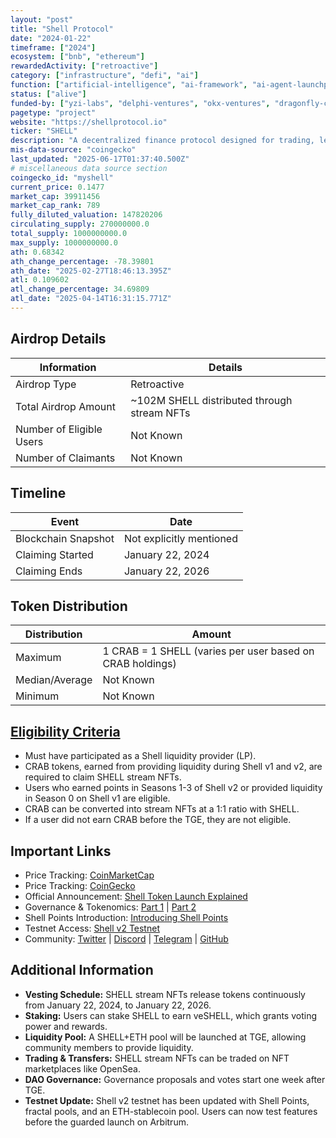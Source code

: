 ```yaml
---
layout: "post"
title: "Shell Protocol"
date: "2024-01-22"
timeframe: ["2024"]
ecosystem: ["bnb", "ethereum"]
rewardedActivity: ["retroactive"]
category: ["infrastructure", "defi", "ai"]
function: ["artificial-intelligence", "ai-framework", "ai-agent-launchpad"]
status: ["alive"]
funded-by: ["yzi-labs", "delphi-ventures", "okx-ventures", "dragonfly-capital"]
pagetype: "project"
website: "https://shellprotocol.io"
ticker: "SHELL"
description: "A decentralized finance protocol designed for trading, lending, and NFT sales, with governance through the Shell DAO."
mis-data-source: "coingecko"
last_updated: "2025-06-17T01:37:40.500Z"
# miscellaneous data source section
coingecko_id: "myshell"
current_price: 0.1477
market_cap: 39911456
market_cap_rank: 789
fully_diluted_valuation: 147820206
circulating_supply: 270000000.0
total_supply: 1000000000.0
max_supply: 1000000000.0
ath: 0.68342
ath_change_percentage: -78.39801
ath_date: "2025-02-27T18:46:13.395Z"
atl: 0.109602
atl_change_percentage: 34.69809
atl_date: "2025-04-14T16:31:15.771Z"
---
```


## Airdrop Details

| Information              | Details                                     |
| ------------------------ | ------------------------------------------- |
| Airdrop Type             | Retroactive                                 |
| Total Airdrop Amount     | ~102M SHELL distributed through stream NFTs |
| Number of Eligible Users | Not Known                                   |
| Number of Claimants      | Not Known                                   |

## Timeline

| Event               | Date                     |
| ------------------- | ------------------------ |
| Blockchain Snapshot | Not explicitly mentioned |
| Claiming Started    | January 22, 2024         |
| Claiming Ends       | January 22, 2026         |

## Token Distribution

| Distribution   | Amount                                                    |
| -------------- | --------------------------------------------------------- |
| Maximum        | 1 CRAB = 1 SHELL (varies per user based on CRAB holdings) |
| Median/Average | Not Known                                                 |
| Minimum        | Not Known                                                 |

## [Eligibility Criteria](https://shellprotocol.io/posts/shell-token-launch-explained/)

- Must have participated as a Shell liquidity provider (LP).
- CRAB tokens, earned from providing liquidity during Shell v1 and v2, are required to claim SHELL stream NFTs.
- Users who earned points in Seasons 1-3 of Shell v2 or provided liquidity in Season 0 on Shell v1 are eligible.
- CRAB can be converted into stream NFTs at a 1:1 ratio with SHELL.
- If a user did not earn CRAB before the TGE, they are not eligible.

## Important Links

- Price Tracking: [CoinMarketCap](https://coinmarketcap.com/currencies/shell)
- Price Tracking: [CoinGecko](https://www.coingecko.com/en/coins/shell)
- Official Announcement: [Shell Token Launch Explained](https://shellprotocol.io/posts/shell-token-launch-explained/)
- Governance & Tokenomics: [Part 1](https://shellprotocol.io/posts/shell-governance-and-tokenomics-part-1/) | [Part 2](https://shellprotocol.io/posts/shell-governance-and-tokenomics-part-2/)
- Shell Points Introduction: [Introducing Shell Points](https://shellprotocol.io/posts/introducing-shell-points/)
- Testnet Access: [Shell v2 Testnet](http://alpha-testnet.shellprotocol.io/)
- Community: [Twitter](https://twitter.com/ShellProtocol) | [Discord](https://discord.com/invite/shell-protocol) | [Telegram](https://t.me/shellprotocol) | [GitHub](https://github.com/shell-protocol)

## Additional Information

- **Vesting Schedule:** SHELL stream NFTs release tokens continuously from January 22, 2024, to January 22, 2026.
- **Staking:** Users can stake SHELL to earn veSHELL, which grants voting power and rewards.
- **Liquidity Pool:** A SHELL+ETH pool will be launched at TGE, allowing community members to provide liquidity.
- **Trading & Transfers:** SHELL stream NFTs can be traded on NFT marketplaces like OpenSea.
- **DAO Governance:** Governance proposals and votes start one week after TGE.
- **Testnet Update:** Shell v2 testnet has been updated with Shell Points, fractal pools, and an ETH-stablecoin pool. Users can now test features before the guarded launch on Arbitrum.